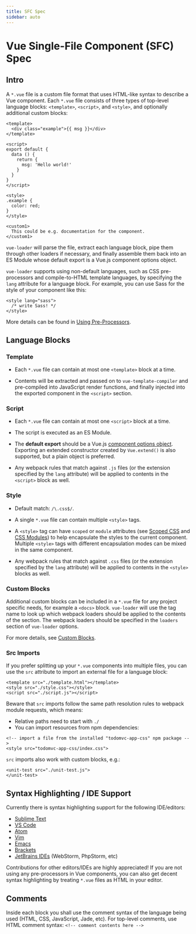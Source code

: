```yaml
---
title: SFC Spec
sidebar: auto
---
```


# Vue Single-File Component (SFC) Spec

## Intro

A `*.vue` file is a custom file format that uses HTML-like syntax to describe a Vue component. Each `*.vue` file consists of three types of top-level language blocks: `<template>`, `<script>`, and `<style>`, and optionally additional custom blocks:

``` vue
<template>
  <div class="example">{{ msg }}</div>
</template>

<script>
export default {
  data () {
    return {
      msg: 'Hello world!'
    }
  }
}
</script>

<style>
.example {
  color: red;
}
</style>

<custom1>
  This could be e.g. documentation for the component.
</custom1>
```

`vue-loader` will parse the file, extract each language block, pipe them through other loaders if necessary, and finally assemble them back into an ES Module whose default export is a Vue.js component options object.

`vue-loader` supports using non-default languages, such as CSS pre-processors and compile-to-HTML template languages, by specifying the `lang` attribute for a language block. For example, you can use Sass for the style of your component like this:

``` vue
<style lang="sass">
  /* write Sass! */
</style>
```

More details can be found in [Using Pre-Processors](./guide/pre-processors.md).

## Language Blocks

### Template

- Each `*.vue` file can contain at most one `<template>` block at a time.

- Contents will be extracted and passed on to `vue-template-compiler` and pre-compiled into JavaScript render functions, and finally injected into the exported component in the `<script>` section.

### Script

- Each `*.vue` file can contain at most one `<script>` block at a time.

- The script is executed as an ES Module.

- The **default export** should be a Vue.js [component options object](https://vuejs.org/v2/api/#Options-Data). Exporting an extended constructor created by `Vue.extend()` is also supported, but a plain object is preferred.

- Any webpack rules that match against `.js` files (or the extension specified by the `lang` attribute) will be applied to contents in the `<script>` block as well.

### Style

- Default match: `/\.css$/`.

- A single `*.vue` file can contain multiple `<style>` tags.

- A `<style>` tag can have `scoped` or `module` attributes (see [Scoped CSS](./guide/scoped-css.md) and [CSS Modules](./guide/css-modules.md)) to help encapsulate the styles to the current component. Multiple `<style>` tags with different encapsulation modes can be mixed in the same component.

- Any webpack rules that match against `.css` files (or the extension specified by the `lang` attribute) will be applied to contents in the `<style>` blocks as well.

### Custom Blocks

Additional custom blocks can be included in a `*.vue` file for any project specific needs, for example a `<docs>` block. `vue-loader` will use the tag name to look up which webpack loaders should be applied to the contents of the section. The webpack loaders should be specified in the `loaders` section of `vue-loader` options.

For more details, see [Custom Blocks](./guide/custom-blocks.md).

### Src Imports

If you prefer splitting up your `*.vue` components into multiple files, you can use the `src` attribute to import an external file for a language block:

``` vue
<template src="./template.html"></template>
<style src="./style.css"></style>
<script src="./script.js"></script>
```

Beware that `src` imports follow the same path resolution rules to webpack module requests, which means:

- Relative paths need to start with `./`
- You can import resources from npm dependencies:

``` vue
<!-- import a file from the installed "todomvc-app-css" npm package -->
<style src="todomvc-app-css/index.css">
```

`src` imports also work with custom blocks, e.g.:

``` vue
<unit-test src="./unit-test.js">
</unit-test>
```

## Syntax Highlighting / IDE Support

Currently there is syntax highlighting support for the following IDE/editors:

- [Sublime Text](https://github.com/vuejs/vue-syntax-highlight)
- [VS Code](https://marketplace.visualstudio.com/items?itemName=octref.vetur)
- [Atom](https://atom.io/packages/language-vue)
- [Vim](https://github.com/posva/vim-vue)
- [Emacs](https://github.com/AdamNiederer/vue-mode)
- [Brackets](https://github.com/pandao/brackets-vue)
- [JetBrains IDEs](https://plugins.jetbrains.com/plugin/8057) (WebStorm, PhpStorm, etc)

Contributions for other editors/IDEs are highly appreciated! If you are not using any pre-processors in Vue components, you can also get decent syntax highlighting by treating `*.vue` files as HTML in your editor.

## Comments

Inside each block you shall use the comment syntax of the language being used (HTML, CSS, JavaScript, Jade, etc). For top-level comments, use HTML comment syntax: `<!-- comment contents here -->`

